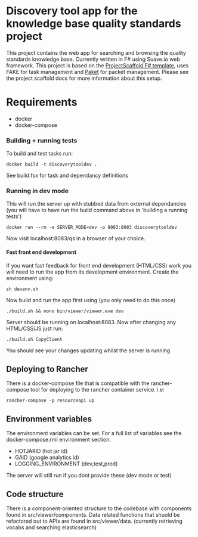 # Discovery tool app for the knowledge base quality standards project

This project contains the web app for searching and browsing the quality standards knowledge base.  Currently written in F# using Suave.io web framework. This project is based on the [ProjectScaffold F# template](http://fsprojects.github.io/ProjectScaffold/), uses FAKE for task management and [Paket](http://fsprojects.github.io/Paket/) for packet management.  Please see the project scaffold docs for more information about this setup.

# Requirements
* docker
* docker-compose

### Building + running tests
To build and test tasks run:
```
docker build -t discoverytooldev .
```
See build.fsx for task and dependancy definitions

### Running in dev mode

This will run the server up with stubbed data from external dependancies (you will have to have run the build command above in 'building a running tests')

```
docker run --rm -e SERVER_MODE=dev -p 8083:8083 discoverytooldev
```

Now visit localhost:8083/qs in a browser of your choice.

#### Fast front end development
If you want fast feedback for front end development (HTML/CSS) work you will need to run the app from its development environment.  Create the environment using:
```
sh devenv.sh
```

Now build and run the app first using (you only need to do this once)
```
./build.sh && mono bin/viewer/viewer.exe dev
```

Server should be running on localhost:8083.  Now after changing any HTML/CSS/JS just run: 
```
./build.sh CopyClient
```

You should see your changes updating whilst the server is running


## Deploying to Rancher
There is a docker-compose file that is compatible with the rancher-compose tool for deploying to the rancher container service.
i.e:
```
rancher-compose -p resourceapi up
```

## Environment variables
The environment variables can be set.  For a full list of variables see the docker-compose.rml environment section.

* HOTJARID (hot jar id)
* GAID (google analytics id)
* LOGGING_ENVIRONMENT (dev,test,prod)

The server will still run if you dont provide these (dev mode or test)

## Code structure
There is a component-oriented structure to the codebase with components found in src/viewer/components.  Data related functions that shuold be refactored out to APIs are found in src/viewer/data.   (currently retrieving vocabs and searching elasticsearch)

